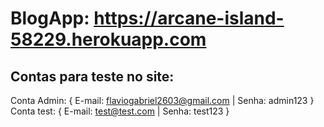 # BlogApp: https://arcane-island-58229.herokuapp.com
## Contas para teste no site:
Conta Admin: { E-mail: flaviogabriel2603@gmail.com | Senha: admin123 }
Conta test: { E-mail: test@test.com | Senha: test123 } 